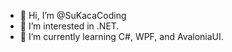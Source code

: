 - 👋 Hi, I’m @SuKacaCoding
- 👀 I’m interested in .NET.
- 🌱 I’m currently learning C#, WPF, and AvaloniaUI.
